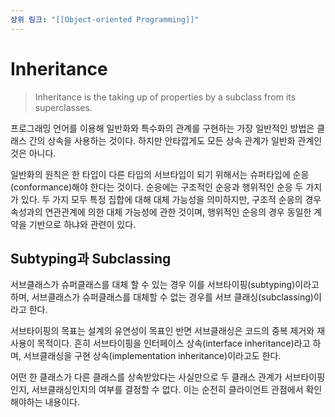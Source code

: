 ```yaml
---
상위 링크: "[[Object-oriented Programming]]"
---
```

# Inheritance
> Inheritance is the taking up of properties by a subclass from its superclasses.

프로그래밍 언어를 이용해 일반화와 특수화의 관계를 구현하는 가장 일반적인 방법은 클래스 간의 상속을 사용하는 것이다. 하지만 안타깝게도 모든 상속 관계가 일반화 관계인 것은 아니다.

일반화의 원칙은 한 타입이 다른 타입의 서브타입이 되기 위해서는 슈퍼타입에 순응(conformance)해야 한다는 것이다. 순응에는 구조적인 순응과 행위적인 순응 두 가지가 있다. 두 가지 모두 특정 집합에 대해 대체 가능성을 의미하지만, 구조적 순응의 경우 속성과의 연관관계에 의한 대체 가능성에 관한 것이며, 행위적인 순응의 경우 동일한 계약을 기반으로 하냐와 관련이 있다.

## Subtyping과 Subclassing
서브클래스가 슈퍼클래스를 대체 할 수 있는 경우 이를 서브타이핑(subtyping)이라고 하며, 서브클래스가 슈퍼클래스를 대체할 수 없는 경우를 서브 클래싱(subclassing)이라고 한다.

서브타이핑의 목표는 설계의 유연성이 목표인 반면 서브클래싱은 코드의 중복 제거와 재사용이 목적이다. 흔히 서브타이핑을 인터페이스 상속(interface inheritance)라고 하며, 서브클래싱을 구현 상속(implementation inheritance)이라고도 한다.

어떤 한 클래스가 다른 클래스를 상속받았다는 사실만으로 두 클래스 관계가 서브타이핑인지, 서브클래싱인지의 여부를 결정할 수 없다. 이는 순전히 클라이언트 관점에서 확인해야하는 내용이다.